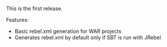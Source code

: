 This is the first release.

Features:

+ Basic rebel.xml generation for WAR projects
+ Generates rebel.xml by default only if SBT is run with JRebel
